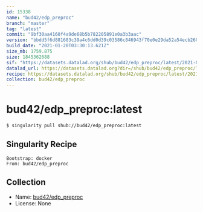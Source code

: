 ```yaml
---
id: 15338
name: "bud42/edp_preproc"
branch: "master"
tag: "latest"
commit: "9bf30aa4160f4a9de68b5b782205891e0a3b3aac"
version: "bbdd5f6d881683c39a4c6dd0d39c03586c846943f70e0e29da52a54ecb260e8b"
build_date: "2021-01-20T03:30:13.621Z"
size_mb: 1759.875
size: 1845362688
sif: "https://datasets.datalad.org/shub/bud42/edp_preproc/latest/2021-01-20-9bf30aa4-bbdd5f6d/bbdd5f6d881683c39a4c6dd0d39c03586c846943f70e0e29da52a54ecb260e8b.sif"
datalad_url: https://datasets.datalad.org?dir=/shub/bud42/edp_preproc/latest/2021-01-20-9bf30aa4-bbdd5f6d/
recipe: https://datasets.datalad.org/shub/bud42/edp_preproc/latest/2021-01-20-9bf30aa4-bbdd5f6d/Singularity
collection: bud42/edp_preproc
---
```


# bud42/edp_preproc:latest

```bash
$ singularity pull shub://bud42/edp_preproc:latest
```

## Singularity Recipe

```singularity
Bootstrap: docker
From: bud42/edp_preproc
```

## Collection

 - Name: [bud42/edp_preproc](https://github.com/bud42/edp_preproc)
 - License: None


